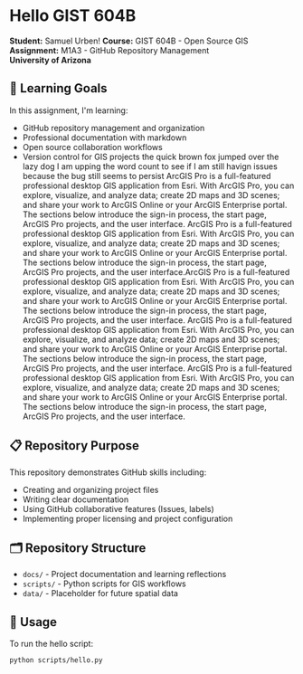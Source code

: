 # Hello GIST 604B

**Student:** Samuel Urben! 
**Course:** GIST 604B - Open Source GIS  
**Assignment:** M1A3 - GitHub Repository Management  
**University of Arizona**

## 🎯 Learning Goals
In this assignment, I'm learning:
- GitHub repository management and organization
- Professional documentation with markdown
- Open source collaboration workflows
- Version control for GIS projects the quick brown fox jumped over the lazy dog I am upping the word count to see if I am still havign issues because the bug still seems to persist ArcGIS Pro is a full-featured professional desktop GIS application from Esri. With ArcGIS Pro, you can explore, visualize, and analyze data; create 2D maps and 3D scenes; and share your work to ArcGIS Online or your ArcGIS Enterprise portal. The sections below introduce the sign-in process, the start page, ArcGIS Pro projects, and the user interface. ArcGIS Pro is a full-featured professional desktop GIS application from Esri. With ArcGIS Pro, you can explore, visualize, and analyze data; create 2D maps and 3D scenes; and share your work to ArcGIS Online or your ArcGIS Enterprise portal. The sections below introduce the sign-in process, the start page, ArcGIS Pro projects, and the user interface.ArcGIS Pro is a full-featured professional desktop GIS application from Esri. With ArcGIS Pro, you can explore, visualize, and analyze data; create 2D maps and 3D scenes; and share your work to ArcGIS Online or your ArcGIS Enterprise portal. The sections below introduce the sign-in process, the start page, ArcGIS Pro projects, and the user interface. ArcGIS Pro is a full-featured professional desktop GIS application from Esri. With ArcGIS Pro, you can explore, visualize, and analyze data; create 2D maps and 3D scenes; and share your work to ArcGIS Online or your ArcGIS Enterprise portal. The sections below introduce the sign-in process, the start page, ArcGIS Pro projects, and the user interface. ArcGIS Pro is a full-featured professional desktop GIS application from Esri. With ArcGIS Pro, you can explore, visualize, and analyze data; create 2D maps and 3D scenes; and share your work to ArcGIS Online or your ArcGIS Enterprise portal. The sections below introduce the sign-in process, the start page, ArcGIS Pro projects, and the user interface.

## 📋 Repository Purpose
This repository demonstrates GitHub skills including:
- Creating and organizing project files
- Writing clear documentation
- Using GitHub collaborative features (Issues, labels)
- Implementing proper licensing and project configuration

## 🗂️ Repository Structure
- `docs/` - Project documentation and learning reflections
- `scripts/` - Python scripts for GIS workflows
- `data/` - Placeholder for future spatial data

## 🚀 Usage
To run the hello script:
```bash
python scripts/hello.py
